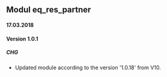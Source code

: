 ## Modul eq_res_partner

#### 17.03.2018
#### Version 1.0.1
##### CHG
- Updated module according to the version '1.0.18' from V10.

